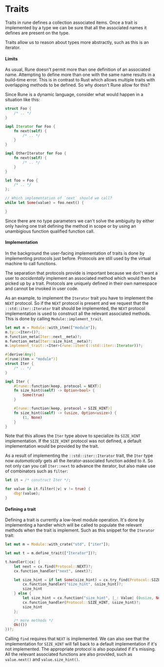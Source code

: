 # Traits

Traits in rune defines a collection associated items. Once a trait is
implemented by a type we can be sure that all the associated names it defines
are present on the type.

Traits allow us to reason about types more abstractly, such as this is an
iterator.

#### Limits

As usual, Rune doesn't permit more than one definition of an associated name.
Attempting to define more than one with the same name results in a build-time
error. This is in contrast to Rust which allows multiple traits with overlapping
methods to be defined. So why doesn't Rune allow for this?

Since Rune is a dynamic language, consider what would happen in a situation like
this:

```rust
struct Foo {
    /* .. */
}

impl Iterator for Foo {
    fn next(self) {
        /* .. */
    }
}

impl OtherIterator for Foo {
    fn next(self) {
        /* .. */
    }
}

let foo = Foo {
    /* .. */
};

// Which implementation of `next` should we call?
while let Some(value) = foo.next() {

}
```

Since there are no type parameters we can't solve the ambiguity by either only
having one trait defining the method in scope or by using an unambigious
function qualified function call.

#### Implementation

In the background the user-facing implementation of traits is done by
implementing protocols just before. Protocols are still used by the virtual
machine to call functions.

The separation that protocols provide is important because we don't want a user
to *accidentally* implement an associated method which would then be picked up
by a trait. Protocols are uniquely defined in their own namespace and cannot be
invoked in user code.

As an example, to implement the `Iterator` trait you have to implement the
`NEXT` protocol. So if the `NEXT` protocol is present and we request that the
`::std::iter::Iterator` trait should be implemented, the `NEXT` protocol
implementation is used to construct all the relevant associated methods. This is
done by calling `Module::implement_trait`.

```rust
let mut m = Module::with_item(["module"]);
m.ty::<Iter>()?;
m.function_meta(Iter::next__meta)?;
m.function_meta(Iter::size_hint__meta)?;
m.implement_trait::<Iter>(rune::item!(::std::iter::Iterator))?;

#[derive(Any)]
#[rune(item = "module")]
struct Iter {
    /* .. */
}

impl Iter {
    #[rune::function(keep, protocol = NEXT)]
    fn size_hint(&self) -> Option<bool> {
        Some(true)
    }

    #[rune::function(keep, protocol = SIZE_HINT)]
    fn size_hint(&self) -> (usize, Option<usize>) {
        (1, None)
    }
}
```

Note that this allows the `Iter` type above to specialize its `SIZE_HINT`
implementation. If the `SIZE_HINT` protocol was not defined, a default
implementation would be provided by the trait.

As a result of implementing the `::std::iter::Iterator` trait, the `Iter` type
now *automatically* gets all the iterator-associated function added to it. So
not only can you call `Iter::next` to advance the iterator, but also make use of
combinators such as `filter`:

```rust
let it = /* construct Iter */;

for value in it.filter(|v| v != true) {
    dbg!(value);
}
```

#### Defining a trait

Defining a trait is currently a low-level module operation. It's done by
implementing a handler which will be called to populate the relevant methods
when the trait is implement. Such as this snippet for the `Iterator` trait:

```rust
let mut m = Module::with_crate("std", ["iter"]);

let mut t = m.define_trait(["Iterator"])?;

t.handler(|cx| {
    let next = cx.find(Protocol::NEXT)?;
    cx.function_handler("next", &next)?;

    let size_hint = if let Some(size_hint) = cx.try_find(Protocol::SIZE_HINT)? {
        cx.function_handler("size_hint", &size_hint)?;
        size_hint
    } else {
        let size_hint = cx.function("size_hint", |_: Value| (0usize, None::<usize>))?;
        cx.function_handler(Protocol::SIZE_HINT, &size_hint)?;
        size_hint
    };

    /* more methods */
    Ok(())
})?;
```

Calling `find` requires that `NEXT` is implemented. We can also see that the
implementation for `SIZE_HINT` will fall back to a default implementation if
it's not implemented. The appropriate protocol is also populated if it's
missing. All the relevant associated functions are also provided, such as
`value.next()` and `value.size_hint()`.
